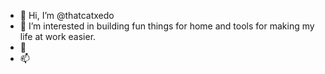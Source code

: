 - 👋 Hi, I’m @thatcatxedo
- 👀 I’m interested in building fun things for home and tools for making my life at work easier.
- 🌱 
- 📫 

<!---
thatcatxedo/thatcatxedo is a ✨ special ✨ repository because its `README.md` (this file) appears on your GitHub profile.
You can click the Preview link to take a look at your changes.
--->
